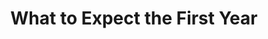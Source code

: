 ---
title: "What to Expect the First Year"
description: "Oh what a god send book for amateur dad. Jadi orang tua pemula artinya akan banyak hal yang kita tidak pahami tentang Dedek bayi, Buku ini sangat membantu saya, terutama untuk menjadi pihak yang lebih kalem bagi istri. Penuh dengan hal penting yang perlu dipahami tentang perkembangan bayi, apa yang akan mungkin terjadi, dan apa yang harus kita perhatikan dan persiapkan."
cover: "images/reading/what-to-expect-first-year.jpeg"
publishDate: 2017-12-11
authors: "Heidi Murkoff"
categories: ["science & systems thinking"]
---